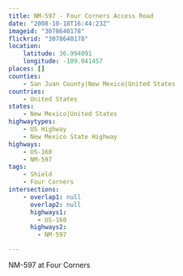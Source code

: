 ```yaml
---
title: NM-597 - Four Corners Access Road
date: "2008-10-18T16:44:23Z"
imageid: "3078640178"
flickrid: "3078640178"
location:
    latitude: 36.994091
    longitude: -109.041457
places: []
counties:
    - San Juan County|New Mexico|United States
countries:
    - United States
states:
    - New Mexico|United States
highwaytypes:
    - US Highway
    - New Mexico State Highway
highways:
    - US-160
    - NM-597
tags:
    - Shield
    - Four Corners
intersections:
    - overlap1: null
      overlap2: null
      highways1:
        - US-160
      highways2:
        - NM-597

---
```

NM-597 at Four Corners